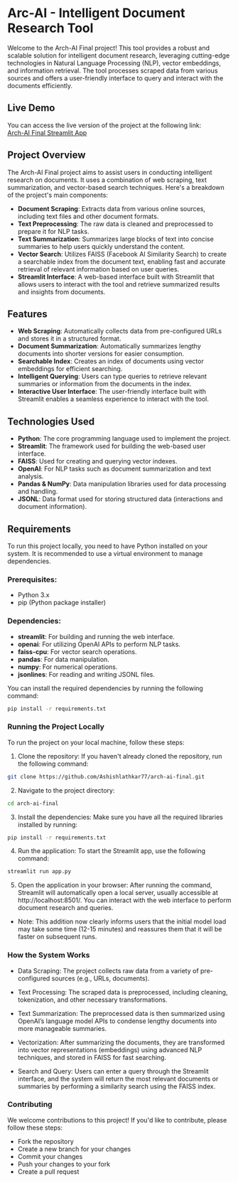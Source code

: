 # Arc-AI - Intelligent Document Research Tool

Welcome to the Arch-AI Final project! This tool provides a robust and scalable solution for intelligent document research, leveraging cutting-edge technologies in Natural Language Processing (NLP), vector embeddings, and information retrieval. The tool processes scraped data from various sources and offers a user-friendly interface to query and interact with the documents efficiently.

## Live Demo

You can access the live version of the project at the following link:  
[Arch-AI Final Streamlit App](https://arch-ai-final.streamlit.app/)

## Project Overview

The Arch-AI Final project aims to assist users in conducting intelligent research on documents. It uses a combination of web scraping, text summarization, and vector-based search techniques. Here's a breakdown of the project's main components:

- **Document Scraping**: Extracts data from various online sources, including text files and other document formats.
- **Text Preprocessing**: The raw data is cleaned and preprocessed to prepare it for NLP tasks.
- **Text Summarization**: Summarizes large blocks of text into concise summaries to help users quickly understand the content.
- **Vector Search**: Utilizes FAISS (Facebook AI Similarity Search) to create a searchable index from the document text, enabling fast and accurate retrieval of relevant information based on user queries.
- **Streamlit Interface**: A web-based interface built with Streamlit that allows users to interact with the tool and retrieve summarized results and insights from documents.

## Features

- **Web Scraping**: Automatically collects data from pre-configured URLs and stores it in a structured format.
- **Document Summarization**: Automatically summarizes lengthy documents into shorter versions for easier consumption.
- **Searchable Index**: Creates an index of documents using vector embeddings for efficient searching.
- **Intelligent Querying**: Users can type queries to retrieve relevant summaries or information from the documents in the index.
- **Interactive User Interface**: The user-friendly interface built with Streamlit enables a seamless experience to interact with the tool.

## Technologies Used

- **Python**: The core programming language used to implement the project.
- **Streamlit**: The framework used for building the web-based user interface.
- **FAISS**: Used for creating and querying vector indexes.
- **OpenAI**: For NLP tasks such as document summarization and text analysis.
- **Pandas & NumPy**: Data manipulation libraries used for data processing and handling.
- **JSONL**: Data format used for storing structured data (interactions and document information).

## Requirements

To run this project locally, you need to have Python installed on your system. It is recommended to use a virtual environment to manage dependencies.

### Prerequisites:

- Python 3.x
- pip (Python package installer)

### Dependencies:

- **streamlit**: For building and running the web interface.
- **openai**: For utilizing OpenAI APIs to perform NLP tasks.
- **faiss-cpu**: For vector search operations.
- **pandas**: For data manipulation.
- **numpy**: For numerical operations.
- **jsonlines**: For reading and writing JSONL files.

You can install the required dependencies by running the following command:

```bash
pip install -r requirements.txt
```

### Running the Project Locally
To run the project on your local machine, follow these steps:

1. Clone the repository: If you haven't already cloned the repository, run the following command:

```bash
git clone https://github.com/Ashishlathkar77/arch-ai-final.git
```

2. Navigate to the project directory:

```bash
cd arch-ai-final
```

3. Install the dependencies: Make sure you have all the required libraries installed by running:

```bash
pip install -r requirements.txt
```

4. Run the application: To start the Streamlit app, use the following command:

```bash
streamlit run app.py
```

5. Open the application in your browser: After running the command, Streamlit will automatically open a local server, usually accessible at http://localhost:8501/. You can interact with the web interface to perform document research and queries.

- Note: 
This addition now clearly informs users that the initial model load may take some time (12-15 minutes) and reassures them that it will be faster on subsequent runs.


### How the System Works
- Data Scraping: The project collects raw data from a variety of pre-configured sources (e.g., URLs, documents).

- Text Processing: The scraped data is preprocessed, including cleaning, tokenization, and other necessary transformations.

- Text Summarization: The preprocessed data is then summarized using OpenAI’s language model APIs to condense lengthy documents into more manageable summaries.

- Vectorization: After summarizing the documents, they are transformed into vector representations (embeddings) using advanced NLP techniques, and stored in FAISS for fast searching.

- Search and Query: Users can enter a query through the Streamlit interface, and the system will return the most relevant documents or summaries by performing a similarity search using the FAISS index.

### Contributing
We welcome contributions to this project! If you'd like to contribute, please follow these steps:

- Fork the repository
- Create a new branch for your changes
- Commit your changes
- Push your changes to your fork
- Create a pull request
